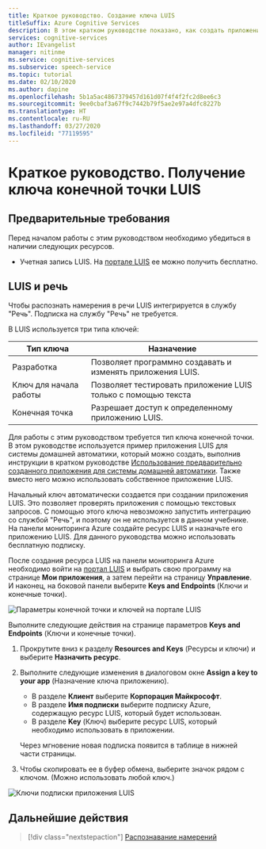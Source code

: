 ```yaml
---
title: Краткое руководство. Создание ключа LUIS
titleSuffix: Azure Cognitive Services
description: В этом кратком руководстве показано, как создать приложение LUIS и получить ключ.
services: cognitive-services
author: IEvangelist
manager: nitinme
ms.service: cognitive-services
ms.subservice: speech-service
ms.topic: tutorial
ms.date: 02/10/2020
ms.author: dapine
ms.openlocfilehash: 5b1a5ac4867379457d161d07f4f4f2fc2d8ee6c3
ms.sourcegitcommit: 9ee0cbaf3a67f9c7442b79f5ae2e97a4dfc8227b
ms.translationtype: HT
ms.contentlocale: ru-RU
ms.lasthandoff: 03/27/2020
ms.locfileid: "77119595"
---
```

# <a name="quickstart-getting-a-luis-endpoint-key"></a>Краткое руководство. Получение ключа конечной точки LUIS

## <a name="prerequisites"></a>Предварительные требования

Перед началом работы с этим руководством необходимо убедиться в наличии следующих ресурсов.

* Учетная запись LUIS. На [портале LUIS](https://www.luis.ai/home) ее можно получить бесплатно.

## <a name="luis-and-speech"></a>LUIS и речь

Чтобы распознать намерения в речи LUIS интегрируется в службу "Речь". Подписка на службу "Речь" не требуется.

В LUIS используется три типа ключей:

|Тип ключа|Назначение|
|--------|-------|
|Разработка|Позволяет программно создавать и изменять приложения LUIS.|
|Ключ для начала работы|Позволяет тестировать приложение LUIS только с помощью текста|
|Конечная точка |Разрешает доступ к определенному приложению LUIS.|

Для работы с этим руководством требуется тип ключа конечной точки. В этом руководстве используется пример приложения LUIS для системы домашней автоматики, который можно создать, выполнив инструкции в кратком руководстве [Использование предварительно созданного приложения для системы домашней автоматики](https://docs.microsoft.com/azure/cognitive-services/luis/luis-get-started-create-app). Также вместо него можно использовать собственное приложение LUIS.

Начальный ключ автоматически создается при создании приложения LUIS. Это позволяет проверять приложения с помощью текстовых запросов. С помощью этого ключа невозможно запустить интеграцию со службой "Речь", и поэтому он не используется в данном учебнике. На панели мониторинга Azure создайте ресурс LUIS и назначьте его приложению LUIS. Для данного руководства можно использовать бесплатную подписку.

После создания ресурса LUIS на панели мониторинга Azure необходимо войти на [портал LUIS](https://www.luis.ai/home) и выбрать свою программу на странице **Мои приложения**, а затем перейти на страницу **Управление**. И наконец, на боковой панели выберите **Keys and Endpoints** (Ключи и конечные точки).

![Параметры конечной точки и ключей на портале LUIS](~/articles/cognitive-services/Speech-Service/media/sdk/luis-keys-endpoints-page.png)

Выполните следующие действия на странице параметров **Keys and Endpoints** (Ключи и конечные точки).

1. Прокрутите вниз к разделу **Resources and Keys** (Ресурсы и ключи) и выберите **Назначить ресурс**.
1. Выполните следующие изменения в диалоговом окне **Assign a key to your app** (Назначение ключа приложению).

   * В разделе **Клиент** выберите **Корпорация Майкрософт**.
   * В разделе **Имя подписки** выберите подписку Azure, содержащую ресурс LUIS, который будет использован.
   * В разделе **Key** (Ключ) выберите ресурс LUIS, который необходимо использовать в приложении.

   Через мгновение новая подписка появится в таблице в нижней части страницы.

1. Чтобы скопировать ее в буфер обмена, выберите значок рядом с ключом. (Можно использовать любой ключ.)

![Ключи подписки приложения LUIS](~/articles/cognitive-services/Speech-Service/media/sdk/luis-keys-assigned.png)


## <a name="next-steps"></a>Дальнейшие действия

> [!div class="nextstepaction"]
> [Распознавание намерений](~/articles/cognitive-services/Speech-Service/quickstarts/intent-recognition.md)
